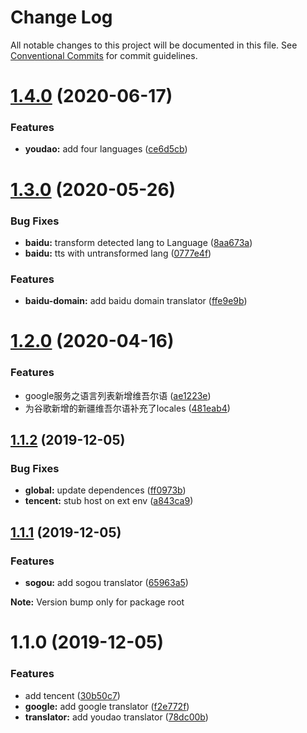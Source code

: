 # Change Log

All notable changes to this project will be documented in this file.
See [Conventional Commits](https://conventionalcommits.org) for commit guidelines.

# [1.4.0](https://github.com/OpenTranslate/OpenTranslate/compare/v1.3.0...v1.4.0) (2020-06-17)


### Features

* **youdao:** add four languages ([ce6d5cb](https://github.com/OpenTranslate/OpenTranslate/commit/ce6d5cb))





# [1.3.0](https://github.com/OpenTranslate/OpenTranslate/compare/v1.2.0...v1.3.0) (2020-05-26)


### Bug Fixes

* **baidu:** transform detected lang to Language ([8aa673a](https://github.com/OpenTranslate/OpenTranslate/commit/8aa673a))
* **baidu:** tts with untransformed lang ([0777e4f](https://github.com/OpenTranslate/OpenTranslate/commit/0777e4f))


### Features

* **baidu-domain:** add baidu domain translator ([ffe9e9b](https://github.com/OpenTranslate/OpenTranslate/commit/ffe9e9b))





# [1.2.0](https://github.com/OpenTranslate/OpenTranslate/compare/v1.1.2...v1.2.0) (2020-04-16)


### Features

* google服务之语言列表新增维吾尔语 ([ae1223e](https://github.com/OpenTranslate/OpenTranslate/commit/ae1223e))
* 为谷歌新增的新疆维吾尔语补充了locales ([481eab4](https://github.com/OpenTranslate/OpenTranslate/commit/481eab4))





## [1.1.2](https://github.com/OpenTranslate/OpenTranslate/compare/v1.1.1...v1.1.2) (2019-12-05)


### Bug Fixes

* **global:** update dependences ([ff0973b](https://github.com/OpenTranslate/OpenTranslate/commit/ff0973b))
* **tencent:** stub host on ext env ([a843ca9](https://github.com/OpenTranslate/OpenTranslate/commit/a843ca9))





## [1.1.1](https://github.com/OpenTranslate/OpenTranslate/compare/v1.1.0...v1.1.1) (2019-12-05)


### Features

* **sogou:** add sogou translator ([65963a5](https://github.com/OpenTranslate/OpenTranslate/commit/65963a5))







**Note:** Version bump only for package root





# 1.1.0 (2019-12-05)


### Features

* add tencent ([30b50c7](https://github.com/OpenTranslate/OpenTranslate/commit/30b50c7))
* **google:** add google translator ([f2e772f](https://github.com/OpenTranslate/OpenTranslate/commit/f2e772f))
* **translator:** add youdao translator ([78dc00b](https://github.com/OpenTranslate/OpenTranslate/commit/78dc00b))
